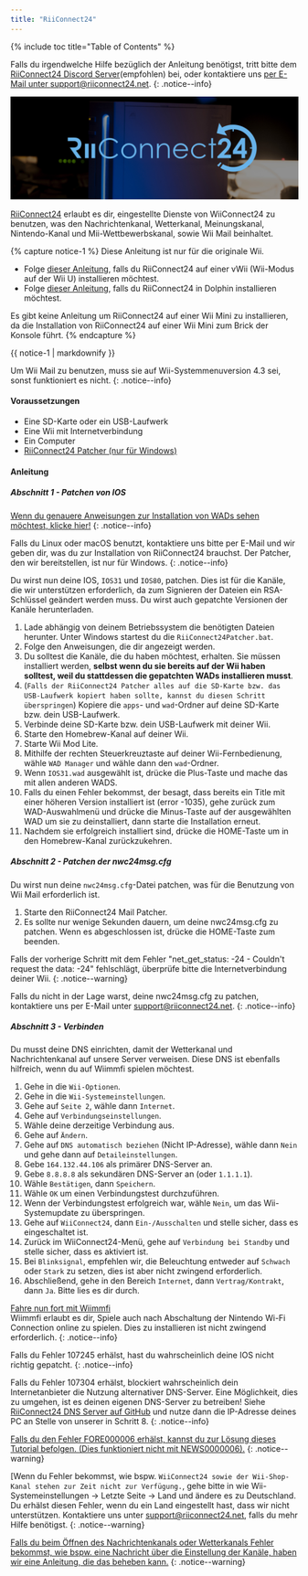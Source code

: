 ```yaml
---
title: "RiiConnect24"
---
```


{% include toc title="Table of Contents" %}

Falls du irgendwelche Hilfe bezüglich der Anleitung benötigst, tritt bitte dem [RiiConnect24 Discord Server](https://discord.gg/b4Y7jfD)(empfohlen) bei, oder kontaktiere uns [per E-Mail unter support@riiconnect24.net](mailto:support@riiconnect24.net).
{: .notice--info}

![RiiConnect24-Logo](/images/WiiRC24Logo.jpg)

[RiiConnect24](https://rc24.xyz/) erlaubt es dir, eingestellte Dienste von WiiConnect24 zu benutzen, was den Nachrichtenkanal, Wetterkanal, Meinungskanal, Nintendo-Kanal und Mii-Wettbewerbskanal, sowie Wii Mail beinhaltet.

{% capture notice-1 %}
Diese Anleitung ist nur für die originale Wii.

- Folge [dieser Anleitung](riiconnect24-vwii), falls du RiiConnect24 auf einer vWii (Wii-Modus auf der Wii U) installieren möchtest.
- Folge [dieser Anleitung](riiconnect24-dolphin), falls du RiiConnect24 in Dolphin installieren möchtest.

Es gibt keine Anleitung um RiiConnect24 auf einer Wii Mini zu installieren, da die Installation von RiiConnect24 auf einer Wii Mini zum Brick der Konsole führt.
{% endcapture %}

<div class="notice--warning">{{ notice-1 | markdownify }}</div>

Um Wii Mail zu benutzen, muss sie auf Wii-Systemmenuversion 4.3 sei, sonst funktioniert es nicht.
{: .notice--info}

#### Voraussetzungen

* Eine SD-Karte oder ein USB-Laufwerk
* Eine Wii mit Internetverbindung
* Ein Computer
* [RiiConnect24 Patcher (nur für Windows)](https://github.com/RiiConnect24/RiiConnect24-Patcher/releases)

#### Anleitung

##### Abschnitt 1 - Patchen von IOS

[Wenn du genauere Anweisungen zur Installation von WADs sehen möchtest, klicke hier!](wiimodlite)
{: .notice--info}

Falls du Linux oder macOS benutzt, kontaktiere uns bitte per E-Mail und wir geben dir, was du zur Installation von RiiConnect24 brauchst. Der Patcher, den wir bereitstellen, ist nur für Windows.
{: .notice--info}

Du wirst nun deine IOS, `IOS31` und `IOS80`, patchen. Dies ist für die Kanäle, die wir unterstützen erforderlich, da zum Signieren der Dateien ein RSA-Schlüssel geändert werden muss. Du wirst auch gepatchte Versionen der Kanäle herunterladen.

1. Lade abhängig von deinem Betriebssystem die benötigten Dateien herunter. Unter Windows startest du die `RiiConnect24Patcher.bat`.
2. Folge den Anweisungen, die dir angezeigt werden.
3. Du solltest die Kanäle, die du haben möchtest, erhalten. Sie müssen installiert werden, **selbst wenn du sie bereits auf der Wii haben solltest, weil du stattdessen die gepatchten WADs installieren musst**.
4. (`Falls der RiiConnect24 Patcher alles auf die SD-Karte bzw. das USB-Laufwerk kopiert haben sollte, kannst du diesen Schritt überspringen`) Kopiere die `apps`- und `wad`-Ordner auf deine SD-Karte bzw. dein USB-Laufwerk.
5. Verbinde deine SD-Karte bzw. dein USB-Laufwerk mit deiner Wii.
6. Starte den Homebrew-Kanal auf deiner Wii.
7. Starte Wii Mod Lite.
8. Mithilfe der rechten Steuerkreuztaste auf deiner Wii-Fernbedienung, wähle `WAD Manager` und wähle dann den `wad`-Ordner.
9. Wenn `IOS31.wad` ausgewählt ist, drücke die Plus-Taste und mache das mit allen anderen WADS.
10. Falls du einen Fehler bekommst, der besagt, dass bereits ein Title mit einer höheren Version installiert ist (error -1035), gehe zurück zum WAD-Auswahlmenü und drücke die Minus-Taste auf der ausgewählten WAD um sie zu deinstalliert, dann starte die Installation erneut.
11. Nachdem sie erfolgreich installiert sind, drücke die HOME-Taste um in den Homebrew-Kanal zurückzukehren.

##### Abschnitt 2 - Patchen der nwc24msg.cfg

Du wirst nun deine `nwc24msg.cfg`-Datei patchen, was für die Benutzung von Wii Mail erforderlich ist.

1. Starte den RiiConnect24 Mail Patcher.
2. Es sollte nur wenige Sekunden dauern, um deine nwc24msg.cfg zu patchen. Wenn es abgeschlossen ist, drücke die HOME-Taste zum beenden.

Falls der vorherige Schritt mit dem Fehler "net_get_status: -24 - Couldn't request the data: -24" fehlschlägt, überprüfe bitte die Internetverbindung deiner Wii.
{: .notice--warning}

Falls du nicht in der Lage warst, deine nwc24msg.cfg zu patchen, kontaktiere uns per E-Mail unter [support@riiconnect24.net](mailto:support@riiconnect24.net).
{: .notice--info}

##### Abschnitt 3 - Verbinden

Du musst deine DNS einrichten, damit der Wetterkanal und Nachrichtenkanal auf unsere Server verweisen. Diese DNS ist ebenfalls hilfreich, wenn du auf Wiimmfi spielen möchtest.

1. Gehe in die `Wii-Optionen`.
2. Gehe in die `Wii-Systemeinstellungen`.
3. Gehe auf `Seite 2`, wähle dann `Internet`.
4. Gehe auf `Verbindungseinstellungen`.
5. Wähle deine derzeitige Verbindung aus.
6. Gehe auf `Ändern`.
7. Gehe auf `DNS automatisch beziehen` (Nicht IP-Adresse), wähle dann `Nein` und gehe dann auf `Detaileinstellungen`.
8. Gebe `164.132.44.106` als primärer DNS-Server an.
9. Gebe `8.8.8.8` als sekundären DNS-Server an (oder `1.1.1.1`).
10. Wähle `Bestätigen`, dann `Speichern`.
11. Wähle `OK` um einen Verbindungstest durchzuführen.
12. Wenn der Verbindungstest erfolgreich war, wähle `Nein`, um das Wii-Systemupdate zu überspringen.
13. Gehe auf `WiiConnect24`, dann `Ein-/Ausschalten` und stelle sicher, dass es eingeschaltet ist.
14. Zurück im WiiConnect24-Menü, gehe auf `Verbindung bei Standby` und stelle sicher, dass es aktiviert ist.
15. Bei `Blinksignal`, empfehlen wir, die Beleuchtung entweder auf `Schwach` oder `Stark` zu setzen, dies ist aber nicht zwingend erforderlich.
16. Abschließend, gehe in den Bereich `Internet`, dann `Vertrag/Kontrakt`, dann `Ja`. Bitte lies es dir durch.


[Fahre nun fort mit Wiimmfi](wiimmfi)<br> Wiimmfi erlaubt es dir, Spiele auch nach Abschaltung der Nintendo Wi-Fi Connection online zu spielen. Dies zu installieren ist nicht zwingend erforderlich.
{: .notice--info}

Falls du Fehler 107245 erhälst, hast du wahrscheinlich deine IOS nicht richtig gepatcht.
{: .notice--info}

Falls du Fehler 107304 erhälst, blockiert wahrscheinlich dein Internetanbieter die Nutzung alternativer DNS-Server. Eine Möglichkeit, dies zu umgehen, ist es deinen eigenen DNS-Server zu betreiben! Siehe [RiiConnect24 DNS Server auf GitHub](https://github.com/RiiConnect24/DNS-Server) und nutze dann die IP-Adresse deines PC an Stelle von unserer in Schritt 8.
{: .notice--info}

[Falls du den Fehler FORE000006 erhälst, kannst du zur Lösung dieses Tutorial befolgen. (Dies funktioniert nicht mit NEWS0000006).](riiconnect24-batteryfix)
{: .notice--warning}

[Wenn du Fehler bekommst, wie bspw. `WiiConnect24 sowie der Wii-Shop-Kanal stehen zur Zeit nicht zur Verfügung.`, gehe bitte in wie Wii-Systemeinstellungen -> Letzte Seite -> Land und ändere es zu Deutschland. Du erhälst diesen Fehler, wenn du ein Land eingestellt hast, dass wir nicht unterstützen. Kontaktiere uns unter [support@riiconnect24.net](mailto:support@riiconnect24.net), falls du mehr Hilfe benötigst.
{: .notice--warning}

[Falls du beim Öffnen des Nachrichtenkanals oder Wetterkanals Fehler bekommst, wie bspw. eine Nachricht über die Einstellung der Kanäle, haben wir eine Anleitung, die das beheben kann.](riiconnect24-troubleshooting)
{: .notice--warning}
